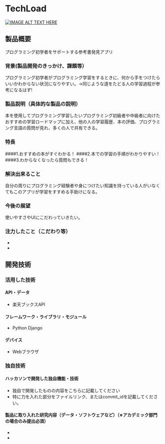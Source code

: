 # TechLoad

[![IMAGE ALT TEXT HERE](https://jphacks.com/wp-content/uploads/2021/07/JPHACKS2021_ogp.jpg)](https://www.youtube.com/watch?v=LUPQFB4QyVo)

## 製品概要
プログラミング初学者をサポートする参考書発見アプリ
### 背景(製品開発のきっかけ、課題等）
プログラミング初学者がプログラミング学習をするときに、何から手をつけたらいいかわからない状況になりやすい。→同じような道をたどる人の学習過程が参考になるはず!
### 製品説明（具体的な製品の説明）
本を使用してプログラミング学習したいプログラミング初級者や中級者に向けたおすすめの学習ロードマップに加え、他の人の学習履歴、本の評価、プログラミング言語の質問が見れ、多くの人で共有できる。
### 特長
####1.おすすめの本がすぐわかる！
####2.本での学習の手順がわかりやすい！
####3.わからなくなったら質問もできる！

### 解決出来ること
自分の周りにプログラミング経験者や身につけたい知識を持っている人がいなくてもこのアプリが学習をすすめる手助けになる。

### 今後の展望
使いやすさやUIにこだわっていきたい。

### 注力したこと（こだわり等）
* 
* 

## 開発技術
### 活用した技術
#### API・データ
* 楽天ブックスAPI

#### フレームワーク・ライブラリ・モジュール
* Python Django

#### デバイス
* Webブラウザ

### 独自技術
#### ハッカソンで開発した独自機能・技術
* 独自で開発したものの内容をこちらに記載してください
* 特に力を入れた部分をファイルリンク、またはcommit_idを記載してください。

#### 製品に取り入れた研究内容（データ・ソフトウェアなど）（※アカデミック部門の場合のみ提出必須）
* 
* 
